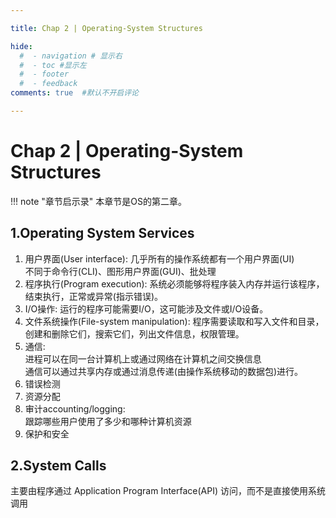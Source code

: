 ```yaml
---

title: Chap 2 | Operating-System Structures

hide:
  #  - navigation # 显示右
  #  - toc #显示左
  #  - footer
  #  - feedback  
comments: true  #默认不开启评论

---
```


<h1 id="欢迎">Chap 2 | Operating-System Structures</h1>

!!! note "章节启示录"
    <!-- === "Tab 1" -->
        <!-- Markdown **content**. -->
    <!-- === "Tab 2"
        More Markdown **content**. -->
    本章节是OS的第二章。

## 1.Operating System Services
1. 用户界面(User interface):
    几乎所有的操作系统都有一个用户界面(UI)   
    不同于命令行(CLI)、图形用户界面(GUI)、批处理
2. 程序执行(Program execution):
    系统必须能够将程序装入内存并运行该程序，结束执行，正常或异常(指示错误)。
3. I/O操作:
    运行的程序可能需要I/O，这可能涉及文件或I/O设备。
4. 文件系统操作(File-system manipulation):
    程序需要读取和写入文件和目录，创建和删除它们，搜索它们，列出文件信息，权限管理。
5. 通信:   
    进程可以在同一台计算机上或通过网络在计算机之间交换信息    
    通信可以通过共享内存或通过消息传递(由操作系统移动的数据包)进行。
6. 错误检测   
7. 资源分配   
8. 审计accounting/logging:     
    跟踪哪些用户使用了多少和哪种计算机资源  
9. 保护和安全    
    


## 2.System Calls
主要由程序通过 Application Program Interface(API) 访问，而不是直接使用系统调用  